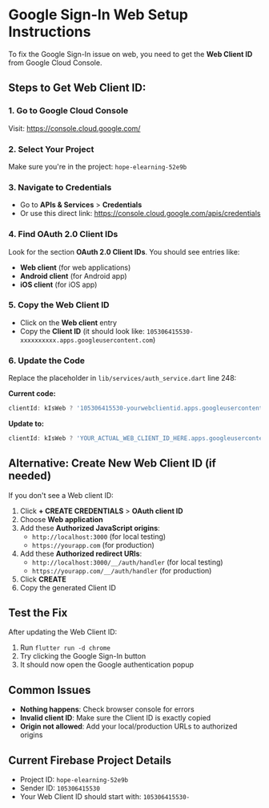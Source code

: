 # Google Sign-In Web Setup Instructions

To fix the Google Sign-In issue on web, you need to get the **Web Client ID** from Google Cloud Console.

## Steps to Get Web Client ID:

### 1. Go to Google Cloud Console
Visit: https://console.cloud.google.com/

### 2. Select Your Project
Make sure you're in the project: `hope-elearning-52e9b`

### 3. Navigate to Credentials
- Go to **APIs & Services** > **Credentials**
- Or use this direct link: https://console.cloud.google.com/apis/credentials

### 4. Find OAuth 2.0 Client IDs
Look for the section **OAuth 2.0 Client IDs**. You should see entries like:
- **Web client** (for web applications)
- **Android client** (for Android app)
- **iOS client** (for iOS app)

### 5. Copy the Web Client ID
- Click on the **Web client** entry
- Copy the **Client ID** (it should look like: `105306415530-xxxxxxxxxx.apps.googleusercontent.com`)

### 6. Update the Code
Replace the placeholder in `lib/services/auth_service.dart` line 248:

**Current code:**
```dart
clientId: kIsWeb ? '105306415530-yourwebclientid.apps.googleusercontent.com' : null,
```

**Update to:**
```dart
clientId: kIsWeb ? 'YOUR_ACTUAL_WEB_CLIENT_ID_HERE.apps.googleusercontent.com' : null,
```

## Alternative: Create New Web Client ID (if needed)

If you don't see a Web client ID:

1. Click **+ CREATE CREDENTIALS** > **OAuth client ID**
2. Choose **Web application**
3. Add these **Authorized JavaScript origins**:
   - `http://localhost:3000` (for local testing)
   - `https://yourapp.com` (for production)
4. Add these **Authorized redirect URIs**:
   - `http://localhost:3000/__/auth/handler` (for local testing)
   - `https://yourapp.com/__/auth/handler` (for production)
5. Click **CREATE**
6. Copy the generated Client ID

## Test the Fix

After updating the Web Client ID:
1. Run `flutter run -d chrome`
2. Try clicking the Google Sign-In button
3. It should now open the Google authentication popup

## Common Issues

- **Nothing happens**: Check browser console for errors
- **Invalid client ID**: Make sure the Client ID is exactly copied
- **Origin not allowed**: Add your local/production URLs to authorized origins

## Current Firebase Project Details
- Project ID: `hope-elearning-52e9b`
- Sender ID: `105306415530`
- Your Web Client ID should start with: `105306415530-`
